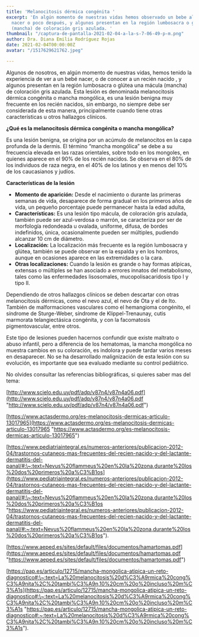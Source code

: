 ```yaml
---
title: 'Melanocitosis dérmica congénita '
excerpt: 'En algún momento de nuestras vidas hemos observado un bebe al momento de
  nacer o poco después, y algunos presentan en la región lumbosacra o glútea una mácula
  (mancha) de coloración gris azulada. '
thumbnail: "/captura-de-pantalla-2021-02-04-a-la-s-7-06-49-p-m.png"
author: Dra. Diana Emilia Rodríguez Rojas
date: 2021-02-04T00:00:00Z
avatar: "/1517629621762.jpeg"

---
```

Algunos de nosotros, en algún momento de nuestras vidas, hemos tenido la experiencia de ver a un bebé nacer, o de conocer a un recién nacido , y algunos presentan en la región lumbosacra o glútea una mácula (mancha) de coloración gris azulada. Esta lesión es denominada melanocitosis dérmica congénita o mancha mongólica, es una lesión benigna muy frecuente en los recién nacidos, sin embargo, no siempre debe ser considerada de esta manera, principalmente cuando tiene otras características u otros hallazgos clínicos.

**¿Qué es la melanocitosis dérmica congénita o mancha mongólica?**

Es una lesión benigna, se origina por un acúmulo de melanocitos en la capa profunda de la dermis. El término “mancha mongólica” se debe a su frecuencia elevada en las razas orientales, sobre todo en los mongoles, en quienes aparece en el 90% de los recién nacidos. Se observa en el 80% de los individuos de raza negra, en el 40% de los latinos y en menos del 10% de los caucasianos y judíos.

**Características de la lesión**

* **Momento de aparición:** Desde el nacimiento o durante las primeras semanas de vida, desaparece de forma gradual en los primeros años de vida, un pequeño porcentaje puede permanecer hasta la edad adulta,
* **Características:** Es una lesión tipo mácula, de coloración gris azulada, también puede ser azul-verdosa o marrón, se caracteriza por ser de morfología redondeada u ovalada, uniforme, difusa, de bordes indefinidos, única, ocasionalmente pueden ser múltiples, pudiendo alcanzar 10 cm de diámetro.
* **Localización:** La localización más frecuente es la región lumbosacra y glútea, también se puede observar en la espalda y en los hombros, aunque en ocasiones aparece en las extremidades o la cara.
* **Otras localizaciones:** Cuando la lesión es grande o hay formas atípicas, extensas o múltiples se han asociado a errores innatos del metabolismo, tales como las enfermedades lisosomales, mucopolisacaridosis tipo I y tipo II.

Dependiendo de otros hallazgos clínicos se deben descartar con otras melanocitosis dérmicas, como el nevo azul, el nevo de Ota y el de Ito. También de malformaciones vasculares como el hemangioma congénito, el síndrome de Sturge-Weber, síndrome de Klippel-Trenaunay, cutis marmorata telangiectásica congénita, y con la facomatosis pigmentovascular, entre otros.

Este tipo de lesiones pueden hacernos confundir que existe maltrato o abuso infantil, pero a diferencia de los hematomas, la mancha mongólica no muestra cambios en su coloración, es indolora y puede tardar varios meses en desaparecer. No se ha desarrollado malignización de esta lesión con su evolución, es importante que sea evaluado mediante su control pediátrico.

No olvides consultar las referencias bibliográficas, si quieres saber mas del tema:

[http://www.scielo.edu.uy/pdf/adp/v87n4/v87n4a06.pdf](http://www.scielo.edu.uy/pdf/adp/v87n4/v87n4a06.pdf "http://www.scielo.edu.uy/pdf/adp/v87n4/v87n4a06.pdf")

[https://www.actasdermo.org/es-melanocitosis-dermicas-articulo-13017965](https://www.actasdermo.org/es-melanocitosis-dermicas-articulo-13017965 "https://www.actasdermo.org/es-melanocitosis-dermicas-articulo-13017965")

[https://www.pediatriaintegral.es/numeros-anteriores/publicacion-2012-04/trastornos-cutaneos-mas-frecuentes-del-recien-nacido-y-del-lactante-dermatitis-del-panal/#:\~:text=Nevus%20flammeus%20en%20la%20zona,durante%20los%20dos%20primeros%20a%C3%B1os](https://www.pediatriaintegral.es/numeros-anteriores/publicacion-2012-04/trastornos-cutaneos-mas-frecuentes-del-recien-nacido-y-del-lactante-dermatitis-del-panal/#:\~:text=Nevus%20flammeus%20en%20la%20zona,durante%20los%20dos%20primeros%20a%C3%B1os "https://www.pediatriaintegral.es/numeros-anteriores/publicacion-2012-04/trastornos-cutaneos-mas-frecuentes-del-recien-nacido-y-del-lactante-dermatitis-del-panal/#:~:text=Nevus%20flammeus%20en%20la%20zona,durante%20los%20dos%20primeros%20a%C3%B1os").

[https://www.aeped.es/sites/default/files/documentos/hamartomas.pdf](https://www.aeped.es/sites/default/files/documentos/hamartomas.pdf "https://www.aeped.es/sites/default/files/documentos/hamartomas.pdf")

[https://pap.es/articulo/12715/mancha-mongolica-atipica-un-reto-diagnostico#:\~:text=La%20melanocitosis%20d%C3%A9rmica%20cong%C3%A9nita%2C%20tambi%C3%A9n,10%20cm%20o%20incluso%20m%C3%A1s](https://pap.es/articulo/12715/mancha-mongolica-atipica-un-reto-diagnostico#:\~:text=La%20melanocitosis%20d%C3%A9rmica%20cong%C3%A9nita%2C%20tambi%C3%A9n,10%20cm%20o%20incluso%20m%C3%A1s "https://pap.es/articulo/12715/mancha-mongolica-atipica-un-reto-diagnostico#:~:text=La%20melanocitosis%20d%C3%A9rmica%20cong%C3%A9nita%2C%20tambi%C3%A9n,10%20cm%20o%20incluso%20m%C3%A1s").